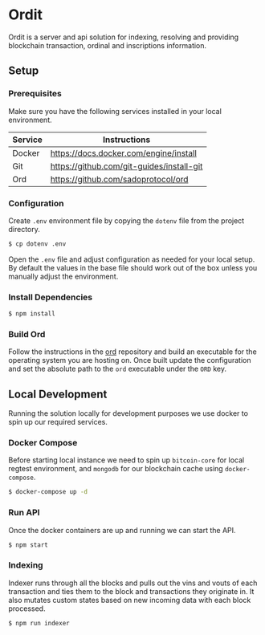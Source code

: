 # Ordit

Ordit is a server and api solution for indexing, resolving and providing blockchain transaction, ordinal and inscriptions information.

## Setup

### Prerequisites

Make sure you have the following services installed in your local environment.

| Service | Instructions                              |
| ------- | ----------------------------------------- |
| Docker  | https://docs.docker.com/engine/install    |
| Git     | https://github.com/git-guides/install-git |
| Ord     | https://github.com/sadoprotocol/ord       |

### Configuration

Create `.env` environment file by copying the `dotenv` file from the project directory.

```sh
$ cp dotenv .env
```

Open the `.env` file and adjust configuration as needed for your local setup. By default the values in the base file should work out of the box unless you manually adjust the environment.

### Install Dependencies

```sh
$ npm install
```

### Build Ord

Follow the instructions in the [ord](https://github.com/sadoprotocol/ord) repository and build an executable for the operating system you are hosting on. Once built update the configuration and set the absolute path to the `ord` executable under the `ORD` key.

## Local Development

Running the solution locally for development purposes we use docker to spin up our required services.

### Docker Compose

Before starting local instance we need to spin up `bitcoin-core` for local regtest environment, and `mongodb` for our blockchain cache using `docker-compose`.

```sh
$ docker-compose up -d
```

### Run API

Once the docker containers are up and running we can start the API.

```sh
$ npm start
```

### Indexing

Indexer runs through all the blocks and pulls out the vins and vouts of each transaction and ties them to the block and transactions they originate in. It also mutates custom states based on new incoming data with each block processed.

```sh
$ npm run indexer
```
